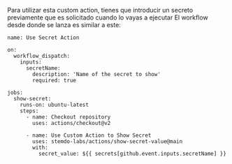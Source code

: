 Para utilizar esta custom action, tienes que introducir un secreto previamente que es solicitado cuando lo vayas a ejecutar 
El workflow desde donde se lanza es similar a este:


```
name: Use Secret Action

on:
  workflow_dispatch:
    inputs:
      secretName:
        description: 'Name of the secret to show'
        required: true

jobs:
  show-secret:
    runs-on: ubuntu-latest
    steps:
      - name: Checkout repository
        uses: actions/checkout@v2

      - name: Use Custom Action to Show Secret
        uses: stemdo-labs/actions/show-secret-value@main
        with:
          secret_value: ${{ secrets[github.event.inputs.secretName] }}
```
